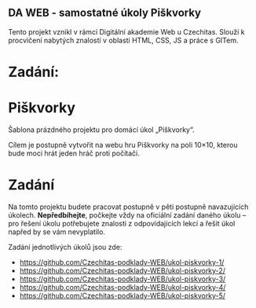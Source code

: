 ## DA WEB - samostatné úkoly Piškvorky

Tento projekt vznikl v rámci Digitální akademie Web u Czechitas. Slouží k procvičení nabytých znalostí v oblasti HTML, CSS, JS a práce s GITem.

# Zadání:

# Piškvorky

Šablona prázdného projektu pro domácí úkol „Piškvorky“.

Cílem je postupně vytvořit na webu hru Piškvorky na poli 10×10, kterou bude moci hrát jeden hráč proti počítači.

# Zadání

Na tomto projektu budete pracovat postupně v pěti postupně navazujících úkolech. **Nepředbíhejte**, počkejte vždy na oficiální zadání daného úkolu – pro řešení úkolu potřebujete znalosti z odpovídajících lekcí a řešit úkol napřed by se vám nevyplatilo.

Zadání jednotlivých úkolů jsou zde:

- https://github.com/Czechitas-podklady-WEB/ukol-piskvorky-1/
- https://github.com/Czechitas-podklady-WEB/ukol-piskvorky-2/
- https://github.com/Czechitas-podklady-WEB/ukol-piskvorky-3/
- https://github.com/Czechitas-podklady-WEB/ukol-piskvorky-4/
- https://github.com/Czechitas-podklady-WEB/ukol-piskvorky-5/
